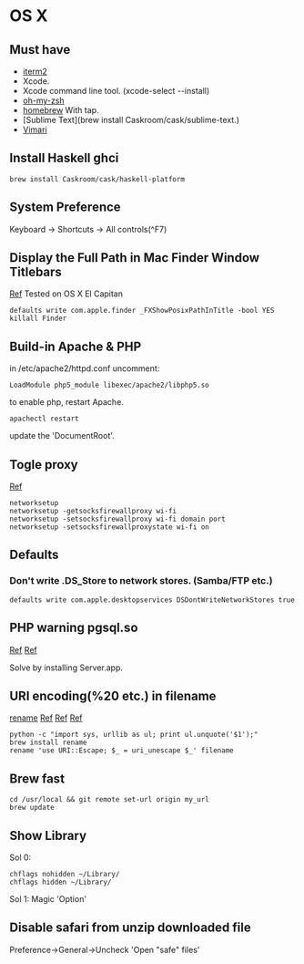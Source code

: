 # OS X

## Must have
* [iterm2](http://www.iterm2.com)
* Xcode.
* Xcode command line tool. (xcode-select --install)
* [oh-my-zsh](http://ohmyz.sh)
* [homebrew](http://brew.sh) With tap.
* [Sublime Text](brew install Caskroom/cask/sublime-text.)
* [Vimari](https://github.com/guyht/vimari)

## Install Haskell ghci

```
brew install Caskroom/cask/haskell-platform
```

## System Preference

Keyboard -> Shortcuts -> All controls(^F7)


## Display the Full Path in Mac Finder Window Titlebars
[Ref](http://osxdaily.com/2007/12/02/show-full-directory-path-in-finder-window-title-bars/)
Tested on OS X El Capitan
```
defaults write com.apple.finder _FXShowPosixPathInTitle -bool YES
killall Finder
```

## Build-in Apache & PHP

in /etc/apache2/httpd.conf uncomment:

```
LoadModule php5_module libexec/apache2/libphp5.so
```

to enable php, restart Apache.

```
apachectl restart
```

update the 'DocumentRoot'.


## Togle proxy

[Ref](https://stackoverflow.com/questions/4029471/how-to-you-toggle-on-and-off-a-web-proxy-in-os-x-from-the-command-line)

```
networksetup
networksetup -getsocksfirewallproxy wi-fi
networksetup -setsocksfirewallproxy wi-fi domain port
networksetup -setsocksfirewallproxystate wi-fi on
```

## Defaults

### Don't write .DS_Store to network stores. (Samba/FTP etc.)

```
defaults write com.apple.desktopservices DSDontWriteNetworkStores true
```

## PHP warning pgsql.so

[Ref](https://origin-discussions-us.apple.com/thread/7218739)
[Ref](http://stackoverflow.com/questions/6588174/enabling-postgresql-support-in-php-on-mac-os-x)

Solve by installing Server.app.

## URI encoding(%20 etc.) in filename

[rename](https://github.com/ap/rename)
[Ref](http://unix.stackexchange.com/questions/76500/how-to-remove-uri-encoding-from-file-names)
[Ref](http://unix.stackexchange.com/questions/174129/replace-20-with-a-space-in-filenames)
[Ref](http://unix.stackexchange.com/questions/159253/decoding-url-encoding-percent-encoding)

```
python -c "import sys, urllib as ul; print ul.unquote('$1');"
brew install rename
rename 'use URI::Escape; $_ = uri_unescape $_' filename
```

## Brew fast

```
cd /usr/local && git remote set-url origin my_url
brew update
```

## Show Library

Sol 0:

```
chflags nohidden ~/Library/
chflags hidden ~/Library/
```

Sol 1:
Magic 'Option'

## Disable safari from unzip downloaded file

Preference->General->Uncheck 'Open "safe" files'
